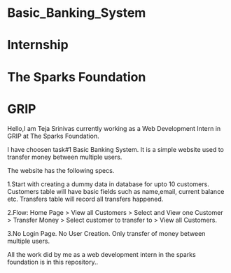 # Basic_Banking_System
# Internship
# The Sparks Foundation
# GRIP

Hello,I am Teja Srinivas currently working as a Web Development Intern in GRIP at The Sparks Foundation.

I have choosen task#1 Basic Banking System. It is a simple website used to transfer money between multiple users.

The website has the following specs.

1.Start with creating a dummy data in database for upto 10 customers. Customers table will have basic fields such as name,email, current balance etc. Transfers table will record all transfers happened.

2.Flow: Home Page > View all Customers > Select and View one Customer > Transfer Money > Select customer to transfer to > View all Customers.

3.No Login Page. No User Creation. Only transfer of money between multiple users.

All the work did by me as a web development intern in the sparks foundation is in this repository..
